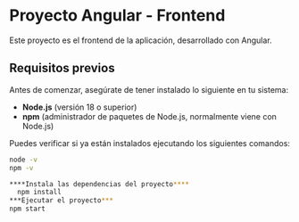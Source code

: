 # Proyecto Angular - Frontend

Este proyecto es el frontend de la aplicación, desarrollado con Angular.

## Requisitos previos

Antes de comenzar, asegúrate de tener instalado lo siguiente en tu sistema:

- **Node.js** (versión 18 o superior)
- **npm** (administrador de paquetes de Node.js, normalmente viene con Node.js)

Puedes verificar si ya están instalados ejecutando los siguientes comandos:

```bash
node -v
npm -v

****Instala las dependencias del proyecto****
  npm install
***Ejecutar el proyecto***
npm start

